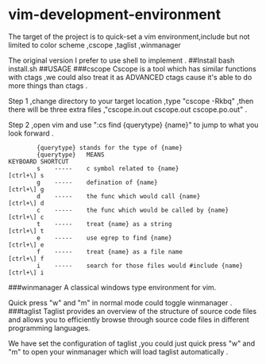 # vim-development-environment

The target of the project is to quick-set a vim environment,include but not limited to color scheme ,cscope ,taglist ,winmanager


The original version I prefer to use shell to implement .
##Install
    bash install.sh
##USAGE
###cscope
  Cscope is a tool which has similar functions with ctags ,we could also treat it as ADVANCED ctags cause it's able to do more things than ctags .
  
  
  Step 1 ,change directory to your target location ,type "cscope -Rkbq" ,then there will be three extra files ,"cscope.in.out cscope.out cscope.po.out" .
  
  
  Step 2 ,open vim and use ":cs find {querytype} {name}" to jump to what you look forward .
  
  
  
            {querytype} stands for the type of {name}
            {querytype}   MEANS                                         KEYBOARD SHORTCUT
            s    -----    c symbol related to {name}                    [ctrl+\] s
            g    -----    defination of {name}                          [ctrl+\] g
            d    -----    the func which would call {name}              [ctrl+\] d
            c    -----    the func which would be called by {name}      [ctrl+\] c
            t    -----    treat {name} as a string                      [ctrl+\] t
            e    -----    use egrep to find {name}                      [ctrl+\] e
            f    -----    treat {name} as a file name                   [ctrl+\] f
            i    -----    search for those files would #include {name}  [ctrl+\] i
###winmanager
  A classical windows type environment for vim.  
  
  Quick press "w" and "m" in normal mode could toggle winmanager .
###taglist
  Taglist provides an overview of the structure of source code files and allows you to efficiently browse through source code files in different programming languages.  
  
  We have set the configuration of taglist ,you could just quick press "w" and "m" to open your winmanager which will load taglist automatically .
